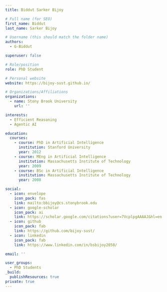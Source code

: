 ```yaml
---
title: Biddut Sarker Bijoy

# Full name (for SEO)
first_name: Biddut
last_name: Sarker Bijoy

# Username (this should match the folder name)
authors:
  - G-Biddut

superuser: false

# Role/position
role: PhD Student

# Personal website
website: https://bijoy-sust.github.io/

# Organizations/Affiliations
organizations:
  - name: Stony Brook University
    url: ''

interests:
  - Efficient Reasoning
  - Agentic AI

education:
  courses:
    - course: PhD in Artificial Intelligence
      institution: Stanford University
      year: 2012
    - course: MEng in Artificial Intelligence
      institution: Massachusetts Institute of Technology
      year: 2009
    - course: BSc in Artificial Intelligence
      institution: Massachusetts Institute of Technology
      year: 2008

social:
  - icon: envelope
    icon_pack: fas
    link: mailto:bbijoy@cs.stonybrook.edu
  - icon: google-scholar
    icon_pack: ai
    link: https://scholar.google.com/citations?user=7VcplpgAAAAJ&hl=en
  - icon: github
    icon_pack: fab
    link: https://github.com/bijoy-sust/
  - icon: linkedin
    icon_pack: fab
    link: https://www.linkedin.com/in/bsbijoy2050/

email: ''

user_groups:
  - PhD Students
_build:
  publishResources: true
private: true
---
```

